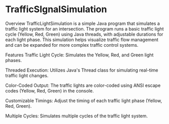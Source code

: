 # TrafficSIgnalSimulation

Overview
TrafficLightSimulation is a simple Java program that simulates a traffic light system for an intersection. The program runs a basic traffic light cycle (Yellow, Red, Green) using Java threads, with adjustable durations for each light phase. This simulation helps visualize traffic flow management and can be expanded for more complex traffic control systems.

Features
Traffic Light Cycle: Simulates the Yellow, Red, and Green light phases.

Threaded Execution: Utilizes Java's Thread class for simulating real-time traffic light changes.

Color-Coded Output: The traffic lights are color-coded using ANSI escape codes (Yellow, Red, Green) in the console.

Customizable Timings: Adjust the timing of each traffic light phase (Yellow, Red, Green).

Multiple Cycles: Simulates multiple cycles of the traffic light system.
